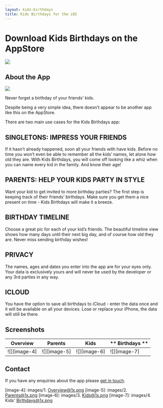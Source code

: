 ```yaml
---
layout: kids-birthdays
title: Kids Birthdays for the iOS
---
```

# Download Kids Birthdays on the AppStore
[![][image-1]][1] 

## About the App
![][image-3]

Never forget a birthday of your friends’ kids.  

Despite being a very simple idea, there doesn’t appear to be another app like this on the AppStore.

There are two main use cases for the Kids Birthdays app:

## SINGLETONS: IMPRESS YOUR FRIENDS
If it hasn’t already happened, soon all your friends with have kids.  Before no time you won’t even be able to remember all the kids’ names, let alone how old they are.  With Kids Birthdays, you will come off looking like a whiz when you can name every kid in the family. And know their age!


## PARENTS: HELP YOUR KIDS PARTY IN STYLE 
Want your kid to get invited to more birthday parties?  The first step is keeping track of their friends’ birthdays.  Make sure you get them a nice present on time - Kids Birthdays will make it a breeze.

## BIRTHDAY TIMELINE
Choose a great pic for each of your kid’s friends.  The beautiful timeline view shows how many days until their next big day, and of course how old they are.  Never miss sending birthday wishes!

## PRIVACY
The names, ages and dates you enter into the app are for your eyes only.  Your data is exclusively yours and will never be used by the developer or any 3rd parties in any way. 

## ICLOUD
You have the option to save all birthdays to iCloud - enter the data once and it will be available on all your devices.  Lose or replace your iPhone, the data will still be there.


## Screenshots

| **Overview** | **Parents**  | **Kids** | ** Birthdays **
| --- | --- | --- | --- | 
| ![][image-4] | ![][image-5] | ![][image-6] | ![][image-7] | 


## Contact
If you have any enquiries about the app please [get in touch][4].

[1]:	https://itunes.apple.com/gb/app/pollution-monitor/id1197195842?mt=12
[4]:	mailto:support@seagullsystems.com

[image-1]:	images/Download_on_the_App_Store_Badge_US-UK_RGB_blk_092917.svg
[image-3]:	images/kids-birthdays-logo-256.png
[image-4]:	images/1. Overview@1x.png
[image-5]:	images/2. Parents@1x.png
[image-6]:	images/3. Kids@1x.png
[image-7]:	images/4. Kids' Birthdays@1x.png